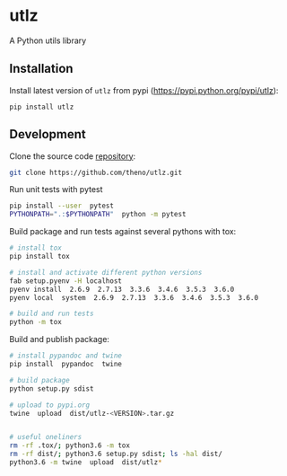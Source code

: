 # utlz

A Python utils library

## Installation

Install latest version of `utlz` from pypi (https://pypi.python.org/pypi/utlz):
```shell
pip install utlz
```

## Development

Clone the source code [repository](https://github.com/theno/utlz):

```bash
git clone https://github.com/theno/utlz.git
```

Run unit tests with pytest

```bash
pip install --user  pytest
PYTHONPATH=".:$PYTHONPATH"  python -m pytest
```

Build package and run tests against several pythons with tox:

```bash
# install tox
pip install tox

# install and activate different python versions
fab setup.pyenv -H localhost
pyenv install  2.6.9  2.7.13  3.3.6  3.4.6  3.5.3  3.6.0
pyenv local  system  2.6.9  2.7.13  3.3.6  3.4.6  3.5.3  3.6.0

# build and run tests
python -m tox
```

Build and publish package:
```bash
# install pypandoc and twine
pip install  pypandoc  twine

# build package
python setup.py sdist

# upload to pypi.org
twine  upload  dist/utlz-<VERSION>.tar.gz


# useful oneliners
rm -rf .tox/; python3.6 -m tox
rm -rf dist/; python3.6 setup.py sdist; ls -hal dist/
python3.6 -m twine  upload  dist/utlz*
```
